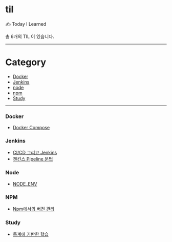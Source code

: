 # til
✍️ Today I Learned

총 6개의 TIL 이 있습니다.

---

# Category
* [Docker](#docker)
* [Jenkins](#jenkins)
* [node](#node)
* [npm](#npm)
* [Study](#study)

---

### Docker

- [Docker Compose](/docker/docker-compose.md)

### Jenkins

- [CI/CD 그리고 Jenkins](/jenkins/ci-cd-jenkins-알아보기.md)
- [젠킨스 Pipeline 문법](/jenkins/pipeline-syntax.md)

### Node

- [NODE_ENV](/node/node-env.md)

### NPM

- [Npm에서의 버전 관리](/npm/npm-버전-관리.md)

### Study

- [통계에 기반한 학습](/study/통계에-기반한-학습.md)
